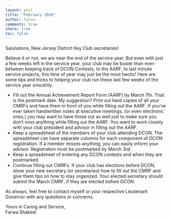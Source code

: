 ```yaml
---
layout: post
title: "February 2016"
author: farwa
comments: true
share: true
toc: false
---
```


Salutations, New Jersey District Key Club secretaries! 

Believe it or not, we are near the end of the service year. But even with just a few weeks left in the service year, your club may be busier than ever- between keeping track of DCON Contests, to the AARF, to last minute service projects, this time of year may just be the most hectic! Here are some tips and tricks to helping your club run these last few weeks of the service year smoothly. 

- Fill out the Annual Achievement Report Form (AARF) by March 7th. That is the postmark date. My suggestion? Print out hard copies of all your CMRFs and have them in front of you while filling out the AARF. If you’ve ever taken handwritten notes at executive meetings, (or even electronic ones,) you may want to have those out as well just to make sure you don’t miss anything while filling out the AARF. You want to work closely with your club president and advisor in filling out the AARF. 
- Keep a spreadsheet of the members of your club attending DCON. The spreadsheet can have separate columns for each component of DCON registration. If a member misses anything, you can easily inform your advisor. Registration must be postmarked by March 3rd. 
- Keep a spreadsheet of entering any DCON contests and when they are postmarked. 
- Continue filling out CMRFs. If your club has elections before DCON, show your new secretary (or secretaries) how to fill out the CMRF and give them tips on how to stay organized. Your elected secretary should submit the March CMRF, if they are elected before DCON. 

As always, feel free to contact myself or your respective Lieutenant Governor with any questions or concerns. 

Yours in Caring and Service,<br>
Farwa Shakeel 